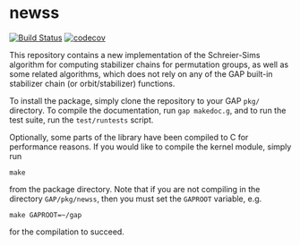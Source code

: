 # newss

[![Build Status](https://travis-ci.org/lucjon/newss.svg?branch=master)](https://travis-ci.org/lucjon/newss)
 [![codecov](https://codecov.io/gh/lucjon/newss/branch/master/graph/badge.svg)](https://codecov.io/gh/lucjon/newss)

This repository contains a new implementation of the Schreier-Sims algorithm
for computing stabilizer chains for permutation groups, as well as some related
algorithms, which does not rely on any of the GAP built-in stabilizer chain
(or orbit/stabilizer) functions.

To install the package, simply clone the repository to your GAP `pkg/`
directory. To compile the documentation, run `gap makedoc.g`, and to run the
test suite, run the `test/runtests` script.

Optionally, some parts of the library have been compiled to C for performance
reasons. If you would like to compile the kernel module, simply run

    make

from the package directory. Note that if you are not compiling in the directory
`GAP/pkg/newss`, then you must set the `GAPROOT` variable, e.g.

    make GAPROOT=~/gap

for the compilation to succeed.
